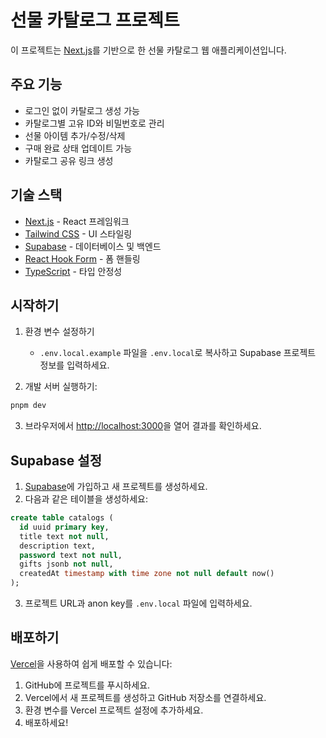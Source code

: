 # 선물 카탈로그 프로젝트

이 프로젝트는 [Next.js](https://nextjs.org)를 기반으로 한 선물 카탈로그 웹 애플리케이션입니다.

## 주요 기능

- 로그인 없이 카탈로그 생성 가능
- 카탈로그별 고유 ID와 비밀번호로 관리
- 선물 아이템 추가/수정/삭제
- 구매 완료 상태 업데이트 가능
- 카탈로그 공유 링크 생성

## 기술 스택

- [Next.js](https://nextjs.org) - React 프레임워크
- [Tailwind CSS](https://tailwindcss.com) - UI 스타일링
- [Supabase](https://supabase.com) - 데이터베이스 및 백엔드
- [React Hook Form](https://react-hook-form.com) - 폼 핸들링
- [TypeScript](https://www.typescriptlang.org) - 타입 안정성

## 시작하기

1. 환경 변수 설정하기

   - `.env.local.example` 파일을 `.env.local`로 복사하고 Supabase 프로젝트 정보를 입력하세요.

2. 개발 서버 실행하기:

```bash
pnpm dev
```

3. 브라우저에서 [http://localhost:3000](http://localhost:3000)을 열어 결과를 확인하세요.

## Supabase 설정

1. [Supabase](https://supabase.com)에 가입하고 새 프로젝트를 생성하세요.
2. 다음과 같은 테이블을 생성하세요:

```sql
create table catalogs (
  id uuid primary key,
  title text not null,
  description text,
  password text not null,
  gifts jsonb not null,
  createdAt timestamp with time zone not null default now()
);
```

3. 프로젝트 URL과 anon key를 `.env.local` 파일에 입력하세요.

## 배포하기

[Vercel](https://vercel.com)을 사용하여 쉽게 배포할 수 있습니다:

1. GitHub에 프로젝트를 푸시하세요.
2. Vercel에서 새 프로젝트를 생성하고 GitHub 저장소를 연결하세요.
3. 환경 변수를 Vercel 프로젝트 설정에 추가하세요.
4. 배포하세요!
